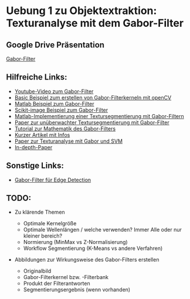 # Uebung 1 zu Objektextraktion: Texturanalyse mit dem Gabor-Filter

## Google Drive Präsentation
[Gabor-Filter](https://docs.google.com/presentation/d/14SjZZfaMBFQu1au9Zh6sT888lLA81IJ94J1iDLPqCm4/edit?usp=sharing)

## Hilfreiche Links:
- [Youtube-Video zum Gabor-Filter](https://www.youtube.com/watch?v=QEz4bG9P3Qs)
- [Basic Beispiel zum erstellen von Gabor-Filterkerneln mit openCV](https://www.geeksforgeeks.org/opencv-getgaborkernel-method/)
- [Matlab Beispiel zum Gabor-Filter](https://de.mathworks.com/help/images/texture-segmentation-using-gabor-filters.html)
- [Scikit-image Beispiel zum Gabor-Filter](https://scikit-image.org/docs/stable/auto_examples/features_detection/plot_gabor.html)
- [Matlab-Implementierung einer Textursegmentierung mit Gabor-Filtern](https://github.com/mortezamg63/Texture-Segmentation-using-Gabor-Filters)
- [Paper zur unüberwachter Textursegmentierung mit Gabor-Filter](https://www.ee.columbia.edu/~sfchang/course/dip-S06/handout/jain-texture.pdf)
- [Tutorial zur Mathematik des Gabor-Filters](https://web.archive.org/web/20180127125930/http://mplab.ucsd.edu/tutorials/gabor.pdf)
- [Kurzer Artikel mit Infos](https://medium.com/@anuj_shah/through-the-eyes-of-gabor-filter-17d1fdb3ac97)
- [Paper zur Texturanalyse mit Gabor und SVM](https://www.researchgate.net/publication/283684622_Texture-based_Classification_of_Workpiece_Surface_Images_using_the_Support_Vector_Machine)
- [In-depth-Paper](https://www.sciencedirect.com/science/article/pii/S0031320399001818#FIG5)

## Sonstige Links:
- [Gabor-Filter für Edge Detection](https://www.freedomvc.com/index.php/2021/10/16/gabor-filter-in-edge-detection/)


## TODO:
- Zu klärende Themen
  - Optimale Kernelgröße
  - Optimale Wellenlängen / welche verwenden? Immer Alle oder nur kleiner bereich?
  - Normierung (MinMax vs Z-Normalisierung)
  - Workflow Segmentierung (K-Means vs andere Verfahren)

- Abbildungen zur Wirkungsweise des Gabor-Filters erstellen
  - Originalbild
  - Gabor-Filterkernel bzw. -Filterbank
  - Produkt der Filterantworten
  - Segmentierungsergebnis (wenn vorhanden)
